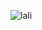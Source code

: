 ![lali](https://user-images.githubusercontent.com/100543453/155909002-3a64dd75-feea-4c82-8924-cc4bde62bdfd.jpg)
